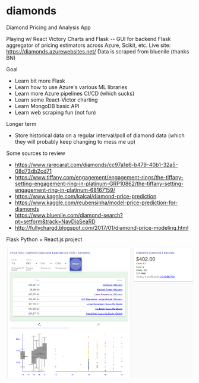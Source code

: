 # diamonds

Diamond Pricing and Analysis App

Playing w/ React Victory Charts and Flask -- GUI for backend Flask aggregator of pricing estimators
across Azure, Scikit, etc.  Live site:  https://diamonds.azurewebsites.net/   Data is scraped from bluenile (thanks BN)

Goal
- Learn bit more Flask
- Learn how to use Azure's various ML libraries 
- Learn more Azure pipelines CI/CD (which sucks)
- Learn some React-Victor charting
- Learn MongoDB basic API
- Learn web scraping fun (not fun)

Longer term
- Store historical data on a regular interval/poll of diamond data (which they will probably keep changing to mess me up)

Some sources to review

- https://www.rarecarat.com/diamonds/cc97a1e6-b479-40b1-32a5-08d73db2cd71
- https://www.tiffany.com/engagement/engagement-rings/the-tiffany-setting-engagement-ring-in-platinum-GRP10862/the-tiffany-setting-engagement-ring-in-platinum-68167159/
- https://www.kaggle.com/kalcal/diamond-price-prediction
- https://www.kaggle.com/reubensinha/model-price-prediction-for-diamonds
- https://www.bluenile.com/diamond-search?pt=setform&track=NavDiaSeaRD
- http://fullychargd.blogspot.com/2017/01/diamond-price-modeling.html

Flask Python + React.js project

![Example](https://github.com/dougfoo/diamonds/blob/master/diamonds.png)

